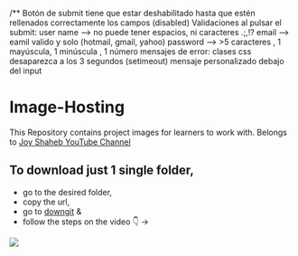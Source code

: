/** Botón de submit tiene que estar deshabilitado hasta que estén rellenados correctamente los campos 
(disabled)
Validaciones al pulsar el submit:
    user name --> no puede tener espacios, ni caracteres .;,!?
    email --> eamil valido y solo (hotmail, gmail, yahoo)
    password -->  >5 caracteres , 1 mayúscula, 1 minúscula , 1 número
mensajes de error:
    clases css
    desaparezca a los 3 segundos (setimeout)
    mensaje personalizado debajo del input










# Image-Hosting

This Repository contains project images for learners to work with.
Belongs to [Joy Shaheb YouTube Channel](https://www.youtube.com/c/JoyShaheb)

## To download just 1 single folder,

- go to the desired folder,
- copy the url,
- go to [downgit](https://minhaskamal.github.io/DownGit/#/home) &
- follow the steps on the video 👇 ->

![](https://cloud.githubusercontent.com/assets/5456665/17822364/940bded8-6678-11e6-9603-b84d75bccec1.gif)
